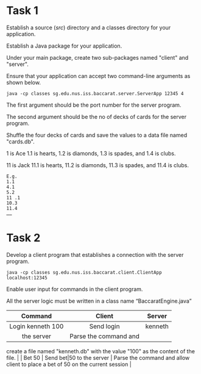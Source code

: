 # Task 1
Establish a source (*src*) directory and a classes directory for your application.

Establish a Java package for your application.

Under your main package, create two sub-packages named "client" and "server".

Ensure that your application can accept two command-line arguments as shown
below.

    java -cp classes sg.edu.nus.iss.baccarat.server.ServerApp 12345 4

The first argument should be the port number for the server program.

The second argument should be the no of decks of cards for the server program.

Shuffle the four decks of cards and save the values to a data file named "cards.db".

1 is Ace 1.1 is hearts, 1.2 is diamonds, 1.3 is spades, and 1.4 is clubs.

11 is Jack 11.1 is hearts, 11.2 is diamonds, 11.3 is spades, and 11.4 is clubs.

    E.g.
    1.1
    4.1
    5.2
    11 .1
    10.3
    11.4
    ……

# Task 2
Develop a client program that establishes a connection with the server program.

    java -cp classes sg.edu.nus.iss.baccarat.client.ClientApp localhost:12345

Enable user input for commands in the client program.

All the server logic must be written in a class name “BaccaratEngine.java”

| Command   | Client | Server |
| :-------: | :----: | :----: |
| Login kenneth 100     | Send login|kenneth|100 to
the server        | Parse the command and
create a file named
"kenneth.db" with the
value "100" as the content
of the file.     |
| Bet 50     | Send bet|50 to the server         | Parse the command and
allow client to place a bet
of 50 on the current
session     |